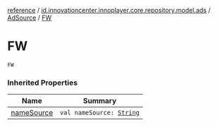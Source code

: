 [reference](../../index.md) / [id.innovationcenter.innoplayer.core.repository.model.ads](../index.md) / [AdSource](index.md) / [FW](./-f-w.md)

# FW

`FW`

### Inherited Properties

| Name | Summary |
|---|---|
| [nameSource](name-source.md) | `val nameSource: `[`String`](https://kotlinlang.org/api/latest/jvm/stdlib/kotlin/-string/index.html) |
